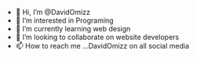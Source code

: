 - 👋 Hi, I’m @DavidOmizz
- 👀 I’m interested in Programing
- 🌱 I’m currently learning web design
- 💞️ I’m looking to collaborate on website developers
- 📫 How to reach me ...DavidOmizz on all social media

<!---
DavidOmizz/DavidOmizz is a ✨ special ✨ repository because its `README.md` (this file) appears on your GitHub profile.
You can click the Preview link to take a look at your changes.
--->
